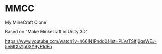 # MMCC
 My MineCraft Clone
 
 Based on "Make Minkecraft in Unity 3D"
 
 https://www.youtube.com/watch?v=h66IN1Pndd0&list=PLVsTSlfj0qsWEJ-5eMtXsYp03Y9yF1dEn
